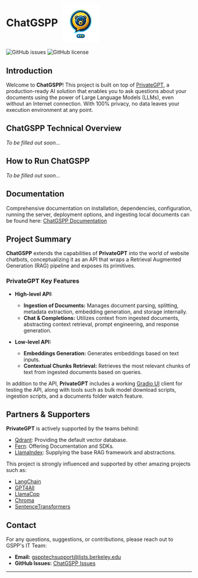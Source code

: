 <h1>ChatGSPP <img src="images/cgspp.png" alt="ChatGSPP Logo" width="100" style="vertical-align: middle; margin-left: 5px;"/></h1>

![GitHub issues](https://img.shields.io/github/issues/Dhall777/chatGSPP)
![GitHub license](https://img.shields.io/github/license/Dhall777/chatGSPP)

## Introduction

Welcome to **ChatGSPP**! This project is built on top of [PrivateGPT](https://github.com/zylon-ai/private-gpt/tree/main), a production-ready AI solution that enables you to ask questions about your documents using the power of Large Language Models (LLMs), even without an Internet connection. With 100% privacy, no data leaves your execution environment at any point.


## ChatGSPP Technical Overview

*To be filled out soon...*


## How to Run ChatGSPP

*To be filled out soon...*


## Documentation

Comprehensive documentation on installation, dependencies, configuration, running the server, deployment options, and ingesting local documents can be found here: [ChatGSPP Documentation](https://docs.google.com/document/d/1U4MIa294UJQdQnLpThwAJ_8dygTd1Ki5HUjMBi0DiLc/edit?usp=sharing)


## Project Summary

**ChatGSPP** extends the capabilities of **PrivateGPT** into the world of website chatbots, conceptualizing it as an API that wraps a Retrieval Augmented Generation (RAG) pipeline and exposes its primitives.


### PrivateGPT Key Features

- **High-level API:**
  - **Ingestion of Documents:** Manages document parsing, splitting, metadata extraction, embedding generation, and storage internally.
  - **Chat & Completions:** Utilizes context from ingested documents, abstracting context retrieval, prompt engineering, and response generation.

- **Low-level API:**
  - **Embeddings Generation:** Generates embeddings based on text inputs.
  - **Contextual Chunks Retrieval:** Retrieves the most relevant chunks of text from ingested documents based on queries.

In addition to the API, **PrivateGPT** includes a working [Gradio UI](https://www.gradio.app/) client for testing the API, along with tools such as bulk model download scripts, ingestion scripts, and a documents folder watch feature.


## Partners & Supporters

**PrivateGPT** is actively supported by the teams behind:

- [Qdrant](https://qdrant.tech/): Providing the default vector database.
- [Fern](https://buildwithfern.com/): Offering Documentation and SDKs.
- [LlamaIndex](https://www.llamaindex.ai/): Supplying the base RAG framework and abstractions.

This project is strongly influenced and supported by other amazing projects such as:

- [LangChain](https://github.com/hwchase17/langchain)
- [GPT4All](https://github.com/nomic-ai/gpt4all)
- [LlamaCpp](https://github.com/ggerganov/llama.cpp)
- [Chroma](https://www.trychroma.com/)
- [SentenceTransformers](https://www.sbert.net/)


## Contact

For any questions, suggestions, or contributions, please reach out to GSPP's IT Team:

- **Email:** gspptechsupport@lists.berkeley.edu
- **GitHub Issues:** [ChatGSPP Issues](https://github.com/Dhall777/chatGSPP/issues)

---
